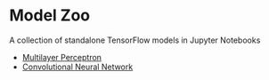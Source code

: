 # Model Zoo

A collection of standalone TensorFlow models in Jupyter Notebooks


- [Multilayer Perceptron](multilayer-perceptron.ipynb)
- [Convolutional Neural Network](convnet.ipynb)